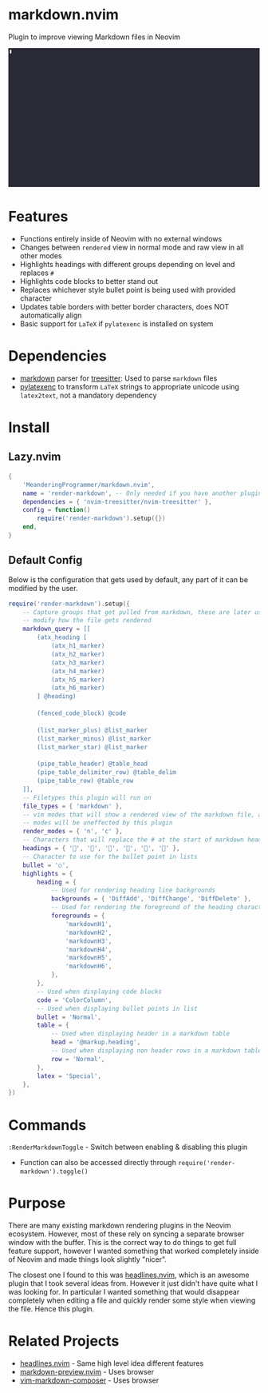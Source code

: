 # markdown.nvim

Plugin to improve viewing Markdown files in Neovim

![Demo](demo/demo.gif)

# Features

- Functions entirely inside of Neovim with no external windows
- Changes between `rendered` view in normal mode and raw view in all other modes
- Highlights headings with different groups depending on level and replaces `#`
- Highlights code blocks to better stand out
- Replaces whichever style bullet point is being used with provided character
- Updates table borders with better border characters, does NOT automatically align
- Basic support for `LaTeX` if `pylatexenc` is installed on system

# Dependencies

- [markdown](https://github.com/tree-sitter-grammars/tree-sitter-markdown) parser for
  [treesitter](https://github.com/nvim-treesitter/nvim-treesitter): Used to parse
  `markdown` files
- [pylatexenc](https://pypi.org/project/pylatexenc/) to transform `LaTeX` strings to
  appropriate unicode using `latex2text`, not a mandatory dependency

# Install

## Lazy.nvim

```lua
{
    'MeanderingProgrammer/markdown.nvim',
    name = 'render-markdown', -- Only needed if you have another plugin named markdown.nvim
    dependencies = { 'nvim-treesitter/nvim-treesitter' },
    config = function()
        require('render-markdown').setup({})
    end,
}
```

## Default Config

Below is the configuration that gets used by default, any part of it can be modified
by the user.

```lua
require('render-markdown').setup({
    -- Capture groups that get pulled from markdown, these are later used to
    -- modify how the file gets rendered
    markdown_query = [[
        (atx_heading [
            (atx_h1_marker)
            (atx_h2_marker)
            (atx_h3_marker)
            (atx_h4_marker)
            (atx_h5_marker)
            (atx_h6_marker)
        ] @heading)

        (fenced_code_block) @code

        (list_marker_plus) @list_marker
        (list_marker_minus) @list_marker
        (list_marker_star) @list_marker

        (pipe_table_header) @table_head
        (pipe_table_delimiter_row) @table_delim
        (pipe_table_row) @table_row
    ]],
    -- Filetypes this plugin will run on
    file_types = { 'markdown' },
    -- vim modes that will show a rendered view of the markdown file, all other
    -- modes will be uneffected by this plugin
    render_modes = { 'n', 'c' },
    -- Characters that will replace the # at the start of markdown headings
    headings = { '󰲡', '󰲣', '󰲥', '󰲧', '󰲩', '󰲫' },
    -- Character to use for the bullet point in lists
    bullet = '○',
    highlights = {
        heading = {
            -- Used for rendering heading line backgrounds
            backgrounds = { 'DiffAdd', 'DiffChange', 'DiffDelete' },
            -- Used for rendering the foreground of the heading character only
            foregrounds = {
                'markdownH1',
                'markdownH2',
                'markdownH3',
                'markdownH4',
                'markdownH5',
                'markdownH6',
            },
        },
        -- Used when displaying code blocks
        code = 'ColorColumn',
        -- Used when displaying bullet points in list
        bullet = 'Normal',
        table = {
            -- Used when displaying header in a markdown table
            head = '@markup.heading',
            -- Used when displaying non header rows in a markdown table
            row = 'Normal',
        },
        latex = 'Special',
    },
})
```

# Commands

`:RenderMarkdownToggle` - Switch between enabling & disabling this plugin

- Function can also be accessed directly through `require('render-markdown').toggle()`

# Purpose

There are many existing markdown rendering plugins in the Neovim ecosystem. However,
most of these rely on syncing a separate browser window with the buffer. This is the
correct way to do things to get full feature support, however I wanted something that
worked completely inside of Neovim and made things look slightly "nicer".

The closest one I found to this was [headlines.nvim](https://github.com/lukas-reineke/headlines.nvim),
which is an awesome plugin that I took several ideas from. However it just didn't have
quite what I was looking for. In particular I wanted something that would disappear completely
when editing a file and quickly render some style when viewing the file. Hence this plugin.

# Related Projects

- [headlines.nvim](https://github.com/lukas-reineke/headlines.nvim) - Same high level 
  idea different features
- [markdown-preview.nvim](https://github.com/iamcco/markdown-preview.nvim) - Uses browser
- [vim-markdown-composer](https://github.com/euclio/vim-markdown-composer) - Uses browser
